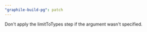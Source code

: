 ```yaml
---
"graphile-build-pg": patch
---
```


Don't apply the limitToTypes step if the argument wasn't specified.
